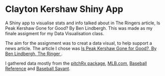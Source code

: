 # Clayton Kershaw Shiny App
A Shiny app to visualise stats and info talked about in The Ringers article, Is Peak Kershaw Gone for Good? By Ben Lindbergh. This was made as my finale assigment for my Data Visualisation class.

The aim for the assignment was to creat a data visual, to help support a news article. The article I chose was [Is Peak Kershaw Gone for Good?, By Ben Lindbergh, The Ringer ](https://www.theringer.com/mlb/2018/5/3/17314506/los-angeles-dodgers-clayton-kershaw-fastball-velocity).

I gathered data mostly from the [pitchRx package](https://github.com/cpsievert/pitchRx), [MLB.com](https://www.mlb.com/), [Baseball Reference](https://www.baseball-reference.com/) and [Baseball Savant](https://baseballsavant.mlb.com/).
